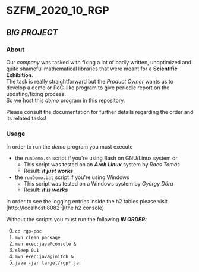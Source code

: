 # SZFM_2020_10_RGP 
## **_BIG PROJECT_**

### **About**
Our _company_ was tasked with fixing a lot of badly written, unoptimized and quite shameful mathematical libraries that were meant for a **Scientific Exhibition**.   
The task is really straightforward but the _Product Owner_ wants us to develop a demo or PoC-like program to give periodic report on the updating/fixing process.    
So we host this _demo_ program in this repository.

Please consult the documentation for further details regarding the order and its related tasks!


### **Usage**    
In order to run the _demo_ program you must execute   
* the `runDemo.sh` script if you're using Bash on GNU/Linux system or
	* This script was tested on an _**Arch Linux**_ system by _Racs Tamás_
	* Result: _**it just works**_
* the `runDemo.bat` script if you're using Windows
	* This script was tested on a Windows system by _György Dóra_
	* Result: _**it is works**_

In order to see the logging entries inside the h2 tables please visit [http://localhost:8082-](the h2 console)    


Without the scripts you must run the following _**IN ORDER:**_

0. `cd rgp-poc`
1. `mvn clean package`
2. `mvn exec:java@console &`
3. `sleep 0.1`
4. `mvn exec:java@initdb &`
5. `java -jar target/rgp*.jar`

